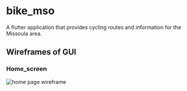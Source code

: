 # bike_mso

A flutter application that provides cycling routes and information for the Missoula area.

## Wireframes of GUI

### Home_screen

![home page wireframe](/documentation/images/homepage_wireframe.png)
